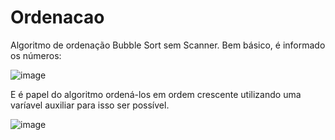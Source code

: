 # Ordenacao
Algoritmo de ordenação Bubble Sort sem Scanner. Bem básico, é informado os números:

![image](https://user-images.githubusercontent.com/103225393/173909613-2b66edda-828a-4c0d-b409-1b63390e95c2.png)

E é papel do algoritmo ordená-los em ordem crescente utilizando uma varíavel auxiliar para isso ser possível.

![image](https://user-images.githubusercontent.com/103225393/173909625-d80a2ec0-fb35-44a1-848d-aa8e242a22e5.png)
